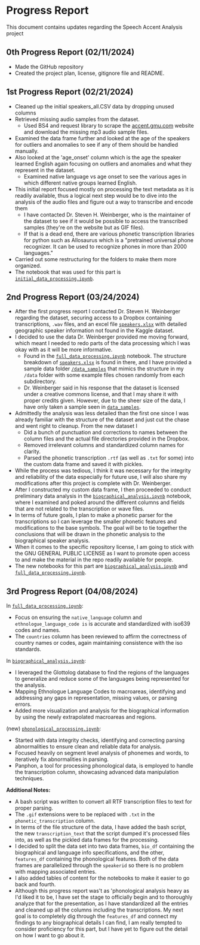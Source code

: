 # Progress Report
This document contains updates regarding the Speech Accent Analysis project 
## 0th Progress Report (02/11/2024)
* Made the GitHub repository
* Created the project plan, license, gitignore file and README.
## 1st Progress Report (02/21/2024)
* Cleaned up the initial speakers_all.CSV data by dropping unused columns
* Retrieved missing audio samples from the dataset.
  * Used BS4 and request library to scrape the [accent.gmu.com](https://accent.gmu.edu) website and download the missing mp3 audio sample files.
* Examined the data frame further and looked at the age of the speakers for outliers and anomalies to see if any of them should be handled manually.
* Also looked at the 'age_onset' column which is the age the speaker learned English again focusing on outliers and anomalies and what they represent in the dataset.
  * Examined native language vs age onset to see the various ages in which different native groups learned English.
* This initial report focused mostly on processing the text metadata as it is readily available, thus a logical next step would be to dive into the analysis of the audio files and figure out a way to transcribe and encode them
  * I have contacted Dr. Steven H. Weinberger, who is the maintainer of the dataset to see if it would be possible to access the transcribed samples (they're on the website but as GIF files).
  * If that is a dead end, there are various phonetic transcription libraries for python such as Allosaurus which is a "pretrained universal phone recognizer. It can be used to recognize phones in more than 2000 languages." 
* Carried out some restructuring for the folders to make them more organized. 
* The notebook that was used for this part is [`initial_data_processing.ipynb`](https://github.com/Data-Science-for-Linguists-2024/Speech-Accent-Analysis/blob/main/notebooks/initial_data_processing.ipynb).
## 2nd Progress Report (03/24/2024)
* After the first progress report I contacted Dr. Steven H. Weinberger regarding the dataset, securing access to a Dropbox containing transcriptions, `.wav` files, and an excel file [`speakers.xlsx`](https://github.com/Data-Science-for-Linguists-2024/Speech-Accent-Analysis/blob/main/data_samples/speakers.xlsx) with detailed geographic speaker information not found in the Kaggle dataset.
* I decided to use the data Dr. Weinberger provided me moving forward, which meant I needed to redo parts of the data processing which I was okay with as it will be more informative.
  * Found in the [`full_data_processing.ipynb`](https://github.com/Data-Science-for-Linguists-2024/Speech-Accent-Analysis/blob/main/notebooks/full_data_processing.ipynb) notebook.
  The structure breakdown of [`speakers.xlsx`](https://github.com/Data-Science-for-Linguists-2024/Speech-Accent-Analysis/blob/main/data_samples/speakers.xlsx) is found in there, and I have provided a sample data folder [`/data_samples`](https://github.com/Data-Science-for-Linguists-2024/Speech-Accent-Analysis/tree/main/data_samples) that mimics the structure in my `/data` folder with some example files chosen randomly from each subdirectory.
  * Dr. Weinberger said in his response that the dataset is licensed under a creative commons license, and that I may share it with proper credits given. However, due to the sheer size of the data, I have only taken a sample seen in [`data_samples`](https://github.com/Data-Science-for-Linguists-2024/Speech-Accent-Analysis/tree/main/data_samples). 
* Admittedly the analysis was less detailed than the first one since I was already familiar with the structure of the dataset and just cut the chase and went right to cleanup. From the new dataset I
  * Did a bunch of punctuation and corrections to names between the column files and the actual file directories provided in the Dropbox.
  * Removed irrelevant columns and standardized column names for clarity.
  * Parsed the phonetic transcription `.rtf` (as well as `.txt` for some) into the custom data frame and saved it with pickles.
* While the process was tedious, I think it was necessary for the integrity and reliability of the data especially for future use, I will also share my modifications after this project is complete with Dr. Weinberger.
* After I constructed my custom data frame, I then proceeded to conduct preliminary data analysis in the [`biographical_analysis.ipynb`](https://github.com/Data-Science-for-Linguists-2024/Speech-Accent-Analysis/blob/main/notebooks/biographical_analysis.ipynb) notebook, where I examined and poked around the different columns and fields that are not related to the transcription or wave files.
* In terms of future goals, I plan to make a phonetic parser for the transcriptions so I can leverage the smaller phonetic features and modifications to the base symbols. The goal will be to tie together the conclusions that will be drawn in the phonetic analysis to the biographical speaker analysis.
* When it comes to the specific repository license, I am going to stick with the GNU GENERAL PUBLIC LICENSE as I want to promote open access to and make the material in the repo readily available for people.
* The new notebooks for this part are [`biographical_analysis.ipynb`](https://github.com/Data-Science-for-Linguists-2024/Speech-Accent-Analysis/blob/main/notebooks/biographical_analysis.ipynb) and [`full_data_processing.ipynb`](https://github.com/Data-Science-for-Linguists-2024/Speech-Accent-Analysis/blob/main/notebooks/full_data_processing.ipynb).  


## 3rd Progress Report (04/08/2024)
In [`full_data_processing.ipynb`](https://github.com/Data-Science-for-Linguists-2024/Speech-Accent-Analysis/blob/main/notebooks/full_data_processing.ipynb):
- Focus on ensuring the `native_language` column  and `ethnologue_language_code is` is accurate and standardized with iso639 codes and names.
- The `countries` column has been reviewed to affirm the correctness of country names or codes, again maintaining consistence with the iso standards.

In [`biographical_analysis.ipynb`](https://github.com/Data-Science-for-Linguists-2024/Speech-Accent-Analysis/blob/main/notebooks/biographical_analysis.ipynb):  
- I leveraged the Glottolog database to find the regions of the languages to generalize and reduce some of the languages being represented for the analysis.
- Mapping Ethnologue Language Codes to macroareas, identifying and addressing any gaps in representation, missing values, or parsing errors.
- Added more visualization and analysis for the biographical information by using the newly extrapolated macroareas and regions.

(new) [`phonological_processing.ipynb`](https://github.com/Data-Science-for-Linguists-2024/Speech-Accent-Analysis/blob/main/notebooks/phonological_processing.ipynb):
- Started with data integrity checks, identifying and correcting parsing abnormalities to ensure clean and reliable data for analysis.
- Focused heavily on segment level analysis of phonemes and words, to iteratively fix abnormalities in parsing.
- Panphon, a tool for processing phonological data, is employed to handle the transcription column, showcasing advanced data manipulation techniques.

**Additional Notes:**
- A bash script was written to convert all RTF transcription files to text for proper parsing.
- The `.gif` extensions were to be replaced with `.txt` in the `phonetic_transcription` column.
- In terms of the file structure of the data, I have added the bash script, the new `transcription_text` that the script dumped it's processed files into, as well as the pickled data frames for the processing.
- I decided to split the data set into two data frames, `bio_df` containing the biographical and language info specifications, and the other, `features_df` containing the phonological features. Both of the data frames are parallelized through the `speakerid` so there is no problem with mapping associated entries.
- I also added tables of content for the notebooks to make it easier to go back and fourth.
- Although this progress report was't as 'phonological analysis
 heavy as I'd liked it to be, I have set the stage to officially begin and to thoroughly analyze that for the presentation, as I have standardized all the entries and cleaned up all the columns including the transcriptions. My next goal is to completely dig through the `features_df` and connect my findings to any biographical details I can find, I am really tempted to consider proficiency for this part, but I have yet to figure out the detail on how I want to go about it.
